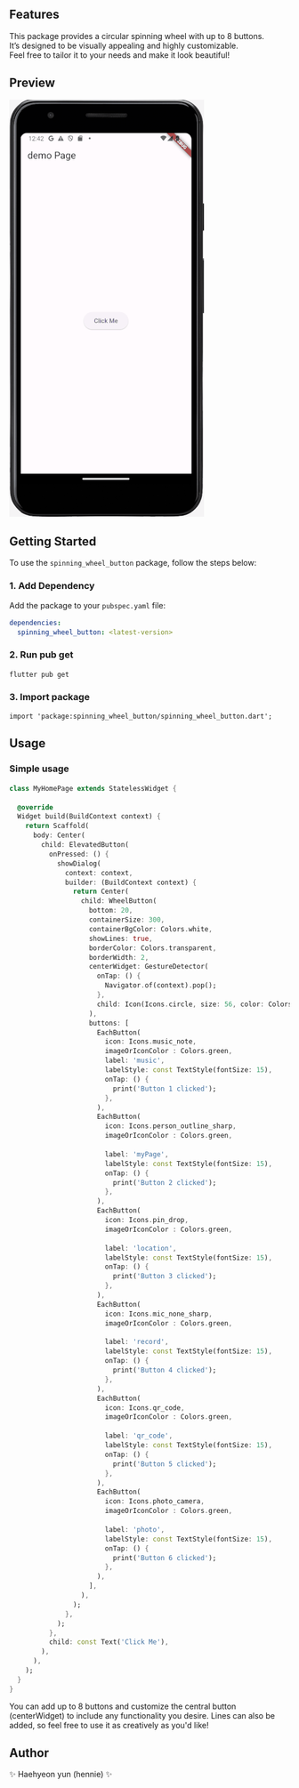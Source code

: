 ## Features

This package provides a circular spinning wheel with up to 8 buttons.  
It’s designed to be visually appealing and highly customizable.  
Feel free to tailor it to your needs and make it look beautiful!

## Preview
![Spinning Wheel Example](demo.gif)

## Getting Started

To use the `spinning_wheel_button` package, follow the steps below:

### 1. Add Dependency
Add the package to your `pubspec.yaml` file:

```yaml
dependencies:
  spinning_wheel_button: <latest-version>
``` 

### 2. Run pub get
```
flutter pub get
```

### 3. Import package 
```
import 'package:spinning_wheel_button/spinning_wheel_button.dart';
```

## Usage 

### Simple usage 

```dart
class MyHomePage extends StatelessWidget {

  @override
  Widget build(BuildContext context) {
    return Scaffold(
      body: Center(
        child: ElevatedButton(
          onPressed: () {
            showDialog(
              context: context,
              builder: (BuildContext context) {
                return Center(
                  child: WheelButton(
                    bottom: 20,
                    containerSize: 300,
                    containerBgColor: Colors.white,
                    showLines: true,
                    borderColor: Colors.transparent,
                    borderWidth: 2,
                    centerWidget: GestureDetector(
                      onTap: () {
                        Navigator.of(context).pop();
                      },
                      child: Icon(Icons.circle, size: 56, color: Colors.green),
                    ),
                    buttons: [
                      EachButton(
                        icon: Icons.music_note,
                        imageOrIconColor : Colors.green,
                        label: 'music',
                        labelStyle: const TextStyle(fontSize: 15),
                        onTap: () {
                          print('Button 1 clicked');
                        },
                      ),
                      EachButton(
                        icon: Icons.person_outline_sharp,
                        imageOrIconColor : Colors.green,

                        label: 'myPage',
                        labelStyle: const TextStyle(fontSize: 15),
                        onTap: () {
                          print('Button 2 clicked');
                        },
                      ),
                      EachButton(
                        icon: Icons.pin_drop,
                        imageOrIconColor : Colors.green,

                        label: 'location',
                        labelStyle: const TextStyle(fontSize: 15),
                        onTap: () {
                          print('Button 3 clicked');
                        },
                      ),
                      EachButton(
                        icon: Icons.mic_none_sharp,
                        imageOrIconColor : Colors.green,

                        label: 'record',
                        labelStyle: const TextStyle(fontSize: 15),
                        onTap: () {
                          print('Button 4 clicked');
                        },
                      ),
                      EachButton(
                        icon: Icons.qr_code,
                        imageOrIconColor : Colors.green,

                        label: 'qr_code',
                        labelStyle: const TextStyle(fontSize: 15),
                        onTap: () {
                          print('Button 5 clicked');
                        },
                      ),
                      EachButton(
                        icon: Icons.photo_camera,
                        imageOrIconColor : Colors.green,

                        label: 'photo',
                        labelStyle: const TextStyle(fontSize: 15),
                        onTap: () {
                          print('Button 6 clicked');
                        },
                      ),
                    ],
                  ),
                );
              },
            );
          },
          child: const Text('Click Me'),
        ),
      ),
    );
  }
}
```

You can add up to 8 buttons and customize the central button (centerWidget) to include any functionality you desire. Lines can also be added, so feel free to use it as creatively as you'd like!


## Author 
✨ Haehyeon yun (hennie) ✨ 

